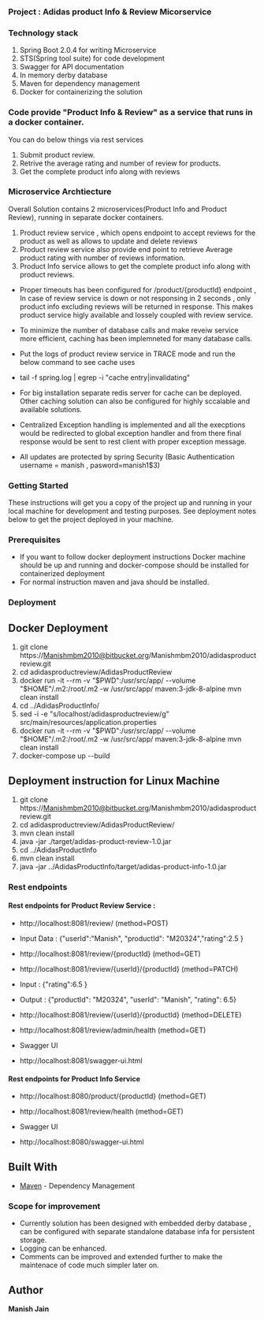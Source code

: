 ### Project : Adidas product Info & Review Micorservice 

### Technology stack

1. Spring Boot 2.0.4 for writing Microservice
2. STS(Spring tool suite) for code development
3. Swagger for API documentation
4. In memory derby database
5. Maven for dependency management
6. Docker for containerizing the solution

### Code provide "Product Info & Review" as a service that runs in a docker container.

You can do below things via rest services

1. Submit product review.
2. Retrive the average rating and number of review for products.
3. Get the complete product info along with reviews

### Microservice Archtiecture

Overall Solution contains 2 microservices(Product Info and Product Review), running in separate docker containers.

1. Product review service , which opens endpoint to accept reviews for the product as well as allows to update and delete reviews 
2. Product review service also provide end point to retrieve Average product rating with number of reviews information. 
3. Product Info service allows to get the complete product info along with product reviews.

* Proper timeouts has been configured for /product/{productId} endpoint , In case of review service is down or not responsing in 2 seconds , only product info excluding reviews will be returned in response. This makes product service higly available and lossely coupled with review service.
* To minimize the number of database calls and make reveiw service more efficient, caching has been implemneted for many database calls.

* Put the logs of product review service in TRACE mode and run the below command to see cache uses
* tail -f spring.log | egrep -i "cache entry|invalidating"

* For big installation separate redis server for cache can be deployed. Other caching solution can also be configured for highly sccalable and available solutions.
* Centralized Exception handling is implemented and all the execptions would be redirected to global exception handler and from there final response would be sent to rest client with proper exception message.
* All updates are protected by spring Security (Basic Authentication  username = manish , pasword=manish1$3) 


### Getting Started

These instructions will get you a copy of the project up and running in your local machine for development and testing purposes. See deployment notes below to get the project deployed in your machine.

### Prerequisites

* If you want to follow docker deployment instructions Docker machine should be up and running and docker-compose should be installed for containerized deployment
* For normal instruction maven and java should be installed.



### Deployment

## Docker Deployment

1. git clone https://Manishmbm2010@bitbucket.org/Manishmbm2010/adidasproductreview.git
2. cd adidasproductreview/AdidasProductReview
3. docker run -it --rm -v "$PWD":/usr/src/app/ --volume "$HOME"/.m2:/root/.m2 -w /usr/src/app/ maven:3-jdk-8-alpine mvn clean install
4. cd ../AdidasProductInfo/
5. sed -i -e "s/localhost/adidasproductreview/g" src/main/resources/application.properties
6. docker run -it --rm -v "$PWD":/usr/src/app/ --volume "$HOME"/.m2:/root/.m2 -w /usr/src/app/ maven:3-jdk-8-alpine mvn clean install
7. docker-compose up --build

## Deployment instruction for Linux Machine

1. git clone https://Manishmbm2010@bitbucket.org/Manishmbm2010/adidasproductreview.git
2. cd adidasproductreview/AdidasProductReview/
3. mvn clean install
4. java -jar ./target/adidas-product-review-1.0.jar
5. cd ../AdidasProductInfo
6. mvn clean install
7. java -jar ../AdidasProductInfo/target/adidas-product-info-1.0.jar

### Rest endpoints

#### Rest endpoints for Product Review Service :

* http://localhost:8081/review/				(method=POST)
* Input Data : {"userId":"Manish", "productId": "M20324","rating":2.5 }
* http://localhost:8081/review/{productId}		(method=GET)
* http://localhost:8081/review/{userId}/{productId}	(method=PATCH)
* Input : {"rating":6.5 } 
* Output :  {"productId": "M20324",    "userId": "Manish",    "rating": 6.5}
* http://localhost:8081/review/{userId}/{productId}	(method=DELETE)
* http://localhost:8081/review/admin/health		(method=GET)

* Swagger UI
* http://localhost:8081/swagger-ui.html

#### Rest endpoints for Product Info Service

* http://localhost:8080/product/{productId}	(method=GET)
* http://localhost:8081/review/health		(method=GET)

* Swagger UI
* http://localhost:8080/swagger-ui.html


## Built With

* [Maven](https://maven.apache.org/) - Dependency Management

### Scope for improvement 

* Currently solution has been designed with embedded derby database , can be configured with separate standalone database infa for persistent storage.
* Logging can be enhanced.
* Comments can be improved and extended further to make the maintenace of code much simpler later on.


## Author

 **Manish Jain**
